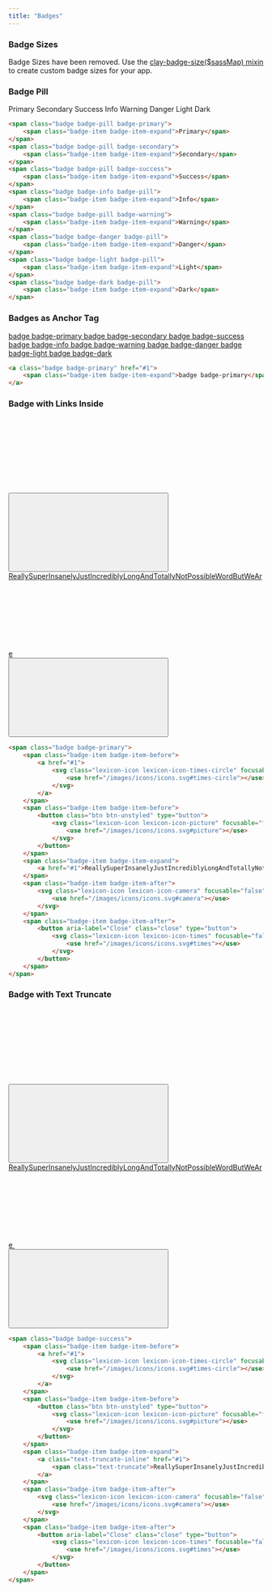```yaml
---
title: "Badges"
---
```


### Badge Sizes

<div class="alert alert-warning">
	Badge Sizes have been removed. Use the <a href="https://github.com/liferay/clay/blob/master/packages/clay-css/src/scss/mixins/_badges.scss#L1">clay-badge-size($sassMap) mixin</a> to create custom badge sizes for your app.
</div>

### Badge Pill

<div class="col-md-12">
	<span class="badge badge-pill badge-primary">
		<span class="badge-item badge-item-expand">Primary</span>
	</span>
	<span class="badge badge-pill badge-secondary">
		<span class="badge-item badge-item-expand">Secondary</span>
	</span>
	<span class="badge badge-pill badge-success">
		<span class="badge-item badge-item-expand">Success</span>
	</span>
	<span class="badge badge-info badge-pill">
		<span class="badge-item badge-item-expand">Info</span>
	</span>
	<span class="badge badge-pill badge-warning">
		<span class="badge-item badge-item-expand">Warning</span>
	</span>
	<span class="badge badge-danger badge-pill">
		<span class="badge-item badge-item-expand">Danger</span>
	</span>
	<span class="badge badge-light badge-pill">
		<span class="badge-item badge-item-expand">Light</span>
	</span>
	<span class="badge badge-dark badge-pill">
		<span class="badge-item badge-item-expand">Dark</span>
	</span>
</div>

```html
<span class="badge badge-pill badge-primary">
	<span class="badge-item badge-item-expand">Primary</span>
</span>
<span class="badge badge-pill badge-secondary">
	<span class="badge-item badge-item-expand">Secondary</span>
</span>
<span class="badge badge-pill badge-success">
	<span class="badge-item badge-item-expand">Success</span>
</span>
<span class="badge badge-info badge-pill">
	<span class="badge-item badge-item-expand">Info</span>
</span>
<span class="badge badge-pill badge-warning">
	<span class="badge-item badge-item-expand">Warning</span>
</span>
<span class="badge badge-danger badge-pill">
	<span class="badge-item badge-item-expand">Danger</span>
</span>
<span class="badge badge-light badge-pill">
	<span class="badge-item badge-item-expand">Light</span>
</span>
<span class="badge badge-dark badge-pill">
	<span class="badge-item badge-item-expand">Dark</span>
</span>
```

### Badges as Anchor Tag

<a class="badge badge-primary" href="#1">
	<span class="badge-item badge-item-expand">badge badge-primary</span>
</a>
<a class="badge badge-secondary" href="#1">
	<span class="badge-item badge-item-expand">badge badge-secondary</span>
</a>
<a class="badge badge-success" href="#1">
	<span class="badge-item badge-item-expand">badge badge-success</span>
</a>
<a class="badge badge-info" href="#1">
	<span class="badge-item badge-item-expand">badge badge-info</span>
</a>
<a class="badge badge-warning" href="#1">
	<span class="badge-item badge-item-expand">badge badge-warning</span>
</a>
<a class="badge badge-danger" href="#1">
	<span class="badge-item badge-item-expand">badge badge-danger</span>
</a>
<a class="badge badge-light" href="#1">
	<span class="badge-item badge-item-expand">badge badge-light</span>
</a>
<a class="badge badge-dark" href="#1">
	<span class="badge-item badge-item-expand">badge badge-dark</span>
</a>

```html
<a class="badge badge-primary" href="#1">
	<span class="badge-item badge-item-expand">badge badge-primary</span>
</a>
```

### Badge with Links Inside

<span class="badge badge-primary">
	<span class="badge-item badge-item-before">
		<a href="#1">
			<svg class="lexicon-icon lexicon-icon-times-circle" focusable="false" role="presentation">
				<use href="/images/icons/icons.svg#times-circle"></use>
			</svg>
		</a>
	</span>
	<span class="badge-item badge-item-before">
		<button class="btn btn-unstyled" type="button">
			<svg class="lexicon-icon lexicon-icon-picture" focusable="false" role="presentation">
				<use href="/images/icons/icons.svg#picture"></use>
			</svg>
		</button>
	</span>
	<span class="badge-item badge-item-expand">
		<a href="#1">ReallySuperInsanelyJustIncrediblyLongAndTotallyNotPossibleWordButWeAre</a>
	</span>
	<span class="badge-item badge-item-after">
		<svg class="lexicon-icon lexicon-icon-camera" focusable="false" role="presentation">
			<use href="/images/icons/icons.svg#camera"></use>
		</svg>
	</span>
	<span class="badge-item badge-item-after">
		<button aria-label="Close" class="close" type="button">
			<svg class="lexicon-icon lexicon-icon-times" focusable="false" role="presentation">
				<use href="/images/icons/icons.svg#times"></use>
			</svg>
		</button>
	</span>
</span>

```html
<span class="badge badge-primary">
	<span class="badge-item badge-item-before">
		<a href="#1">
			<svg class="lexicon-icon lexicon-icon-times-circle" focusable="false" role="presentation">
				<use href="/images/icons/icons.svg#times-circle"></use>
			</svg>
		</a>
	</span>
	<span class="badge-item badge-item-before">
		<button class="btn btn-unstyled" type="button">
			<svg class="lexicon-icon lexicon-icon-picture" focusable="false" role="presentation">
				<use href="/images/icons/icons.svg#picture"></use>
			</svg>
		</button>
	</span>
	<span class="badge-item badge-item-expand">
		<a href="#1">ReallySuperInsanelyJustIncrediblyLongAndTotallyNotPossibleWordButWeAre</a>
	</span>
	<span class="badge-item badge-item-after">
		<svg class="lexicon-icon lexicon-icon-camera" focusable="false" role="presentation">
			<use href="/images/icons/icons.svg#camera"></use>
		</svg>
	</span>
	<span class="badge-item badge-item-after">
		<button aria-label="Close" class="close" type="button">
			<svg class="lexicon-icon lexicon-icon-times" focusable="false" role="presentation">
				<use href="/images/icons/icons.svg#times"></use>
			</svg>
		</button>
	</span>
</span>
```

### Badge with Text Truncate

<span class="badge badge-success">
	<span class="badge-item badge-item-before">
		<a href="#1">
			<svg class="lexicon-icon lexicon-icon-times-circle" focusable="false" role="presentation">
				<use href="/images/icons/icons.svg#times-circle"></use>
			</svg>
		</a>
	</span>
	<span class="badge-item badge-item-before">
		<button class="btn btn-unstyled" type="button">
			<svg class="lexicon-icon lexicon-icon-picture" focusable="false" role="presentation">
				<use href="/images/icons/icons.svg#picture"></use>
			</svg>
		</button>
	</span>
	<span class="badge-item badge-item-expand">
		<a class="text-truncate-inline" href="#1">
			<span class="text-truncate">ReallySuperInsanelyJustIncrediblyLongAndTotallyNotPossibleWordButWeAre</span>
		</a>
	</span>
	<span class="badge-item badge-item-after">
		<svg class="lexicon-icon lexicon-icon-camera" focusable="false" role="presentation">
			<use href="/images/icons/icons.svg#camera"></use>
		</svg>
	</span>
	<span class="badge-item badge-item-after">
		<button aria-label="Close" class="close" type="button">
			<svg class="lexicon-icon lexicon-icon-times" focusable="false" role="presentation">
				<use href="/images/icons/icons.svg#times"></use>
			</svg>
		</button>
	</span>
</span>

```html
<span class="badge badge-success">
	<span class="badge-item badge-item-before">
		<a href="#1">
			<svg class="lexicon-icon lexicon-icon-times-circle" focusable="false" role="presentation">
				<use href="/images/icons/icons.svg#times-circle"></use>
			</svg>
		</a>
	</span>
	<span class="badge-item badge-item-before">
		<button class="btn btn-unstyled" type="button">
			<svg class="lexicon-icon lexicon-icon-picture" focusable="false" role="presentation">
				<use href="/images/icons/icons.svg#picture"></use>
			</svg>
		</button>
	</span>
	<span class="badge-item badge-item-expand">
		<a class="text-truncate-inline" href="#1">
			<span class="text-truncate">ReallySuperInsanelyJustIncrediblyLongAndTotallyNotPossibleWordButWeAre</span>
		</a>
	</span>
	<span class="badge-item badge-item-after">
		<svg class="lexicon-icon lexicon-icon-camera" focusable="false" role="presentation">
			<use href="/images/icons/icons.svg#camera"></use>
		</svg>
	</span>
	<span class="badge-item badge-item-after">
		<button aria-label="Close" class="close" type="button">
			<svg class="lexicon-icon lexicon-icon-times" focusable="false" role="presentation">
				<use href="/images/icons/icons.svg#times"></use>
			</svg>
		</button>
	</span>
</span>
```
